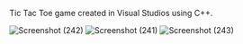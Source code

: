 
Tic Tac Toe game created in Visual Studios using C++.
<br>

![Screenshot (242)](https://github.com/albertoalvaradojr/CPlusPlus_Projects/assets/65637580/dafcceff-c2ea-4c8d-b865-419002a282a4)
![Screenshot (241)](https://github.com/albertoalvaradojr/CPlusPlus_Projects/assets/65637580/d1261b7f-bef4-4ca5-81ac-c4a2bcc23366)
![Screenshot (243)](https://github.com/albertoalvaradojr/CPlusPlus_Projects/assets/65637580/2a5121ef-0b95-4c1a-9e53-92f4433b05dc)
